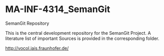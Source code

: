 # MA-INF-4314_SemanGit
SemanGit Repository

This is the central development repository for the SemanGit Project.
A literature list of important Sources is provided in the corresponding folder.


http://vocol.iais.fraunhofer.de/

